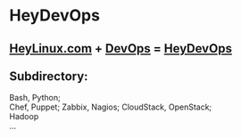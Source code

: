 HeyDevOps
=========
[HeyLinux.com](http://heylinux.com) + [DevOps](http://zh.wikipedia.org/zh-cn/DevOps) = [HeyDevOps](https://github.com/mcsrainbow/HeyDevOps) <br />
<br />
Subdirectory:<br />
------------------
Bash, Python;<br />
Chef, Puppet; Zabbix, Nagios; CloudStack, OpenStack;<br />
Hadoop<br />
...<br />
